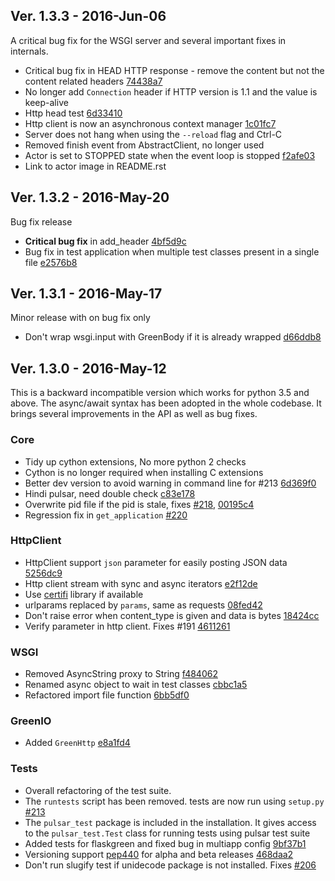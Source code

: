 ## Ver. 1.3.3 - 2016-Jun-06

A critical bug fix for the WSGI server and several important fixes in internals.

* Critical bug fix in HEAD HTTP response - remove the content but not the content related headers [74438a7](https://github.com/quantmind/pulsar/commit/74438a735e661d3dcec4937606b095f2fe87eb31)
* No longer add ``Connection`` header if HTTP version is 1.1 and the value is keep-alive
* Http head test [6d33410](https://github.com/quantmind/pulsar/commit/6d334104295d200f16550e334915c2298f3934ab)
* Http client is now an asynchronous context manager [1c01fc7](https://github.com/quantmind/pulsar/commit/1c01fc755b044eeed57939197e397f89e4a2e650)
* Server does not hang when using the ``--reload`` flag and Ctrl-C
* Removed finish event from AbstractClient, no longer used
* Actor is set to STOPPED state when the event loop is stopped [f2afe03](https://github.com/quantmind/pulsar/commit/f2afe03a290aed9e4f918750c9e7421513fcf4d4)
* Link to actor image in README.rst


## Ver. 1.3.2 - 2016-May-20

Bug fix release

* **Critical bug fix** in add_header [4bf5d9c](https://github.com/quantmind/pulsar/commit/4bf5d9c0c004bfd7084992f384d112b06450a820)
* Bug fix in test application when multiple test classes present in a single file [e2576b8](https://github.com/quantmind/pulsar/commit/e2576b8fa476c89cba61cdccced6d2e6e4b7e038)


## Ver. 1.3.1 - 2016-May-17

Minor release with on bug fix only

* Don't wrap wsgi.input with GreenBody if it is already wrapped [d66ddb8](https://github.com/quantmind/pulsar/commit/d66ddb80fed4a620fb768526c445203dee8f02ce)


## Ver. 1.3.0 - 2016-May-12

This is a backward incompatible version which works for python 3.5 and above.
The async/await syntax has been adopted in the whole codebase. It brings
several improvements in the API as well as bug fixes.

### Core
* Tidy up cython extensions, No more python 2 checks
* Cython is no longer required when installing C extensions
* Better dev version to avoid warning in command line for #213 [6d369f0](https://github.com/quantmind/pulsar/commit/6d369f0a4f4defcbc3083769d2fb0082cc8badb3)
* Hindi pulsar, need double check [c83e178](https://github.com/quantmind/pulsar/commit/c83e1786a7ef7a0ef9870f59e19f9b4099673d5d)
* Overwrite pid file if the pid is stale, fixes [#218](https://github.com/quantmind/pulsar/issues/218), [00195c4](https://github.com/quantmind/pulsar/commit/00195c4dca1c709698a09c0cbf297d9858e90b06)
* Regression fix in ``get_application`` [#220](https://github.com/quantmind/pulsar/issues/220)

### HttpClient
* HttpClient support ``json`` parameter for easily posting JSON data [5256dc9](https://github.com/quantmind/pulsar/commit/5256dc90b185f525c5728445f3554c6fe68ce4e8)
* Http client stream with sync and async iterators [e2f12de](https://github.com/quantmind/pulsar/commit/e2f12dea6fd46dd8eb17a4fd2728301a96dec7b6)
* Use [certifi][] library if available
* urlparams replaced by ``params``, same as requests [08fed42](https://github.com/quantmind/pulsar/commit/08fed4292675a84bef9f4433b05876573f84c4e0)
* Don't raise error when content_type is given and data is bytes [18424cc](https://github.com/quantmind/pulsar/commit/18424cc03d1017c585cd2efed34f7b4616b52e4a)
* Verify parameter in http client. Fixes #191 [4611261](https://github.com/quantmind/pulsar/commit/46112618701e83f2c2de2d37391d2f5efe28b2ad)

### WSGI
* Removed AsyncString proxy to String [f484062](https://github.com/quantmind/pulsar/commit/f484062f2f539ac4ea522ad3b1051d1e5778cd95)
* Renamed async object to wait in test classes [cbbc1a5](https://github.com/quantmind/pulsar/commit/cbbc1a5fbccc70e9f849df42ddfa9da5b301840c)
* Refactored import file function [6bb5df0](https://github.com/quantmind/pulsar/commit/6bb5df0aef5b86cf221916efa9ead30caaaef5fa)

### GreenIO
* Added ``GreenHttp`` [e8a1fd4](https://github.com/quantmind/pulsar/commit/e8a1fd4f994c4733f44968fa5df922fa12bb930c)

### Tests
* Overall refactoring of the test suite.
* The ``runtests`` script has been removed. tests are now run using ``setup.py`` [#213](https://github.com/quantmind/pulsar/issues/213)
* The ``pulsar_test`` package is included in the installation. It gives access to the ``pulsar_test.Test`` class for running tests using pulsar test suite
* Added tests for flaskgreen and fixed bug in multiapp config [9bf37b1](https://github.com/quantmind/pulsar/commit/9bf37b16b6b3cd42737edc50f979df4310b51e08)
* Versioning support [pep440](https://www.python.org/dev/peps/pep-0440/) for alpha and beta releases [468daa2](https://github.com/quantmind/pulsar/commit/468daa2da55ac9628215b93340d19d553e451e62)
* Don't run slugify test if unidecode package is not installed. Fixes [#206](https://github.com/quantmind/pulsar/issues/206)


[certifi]: https://certifi.io